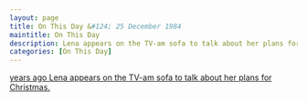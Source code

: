 ```yaml
---
layout: page
title: On This Day &#124; 25 December 1984
maintitle: On This Day
description: Lena appears on the TV-am sofa to talk about her plans for Christmas.
categories: [On This Day]
---
```


[<span id="age1"></span> years ago Lena appears on the TV-am sofa to talk about her plans for Christmas.](/itv/1984/12/25/tv-am.html)

<!-- Script for calculating number of years ago -->
<script>
var dob = '19841225';
var year = Number(dob.substr(0, 4));
var month = Number(dob.substr(4, 2)) - 1;
var day = Number(dob.substr(6, 2));
var today = new Date();
var age1 = today.getFullYear() - year;
if (today.getMonth() < month || (today.getMonth() == month && today.getDate() < day)) {
age1--;
}
document.getElementById("age1").innerHTML=age1;
</script>

